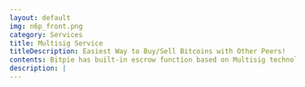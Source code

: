 ```yaml
---
layout: default
img: n6p_front.png
category: Services
title: Multisig Service
titleDescription: Easiest Way to Buy/Sell Bitcoins with Other Peers!
contents: Bitpie has built-in escrow function based on Multisig technology, so you can easily buy/sell bitcoins with the dealers all over the world in a secured environment.
description: |
---
```


